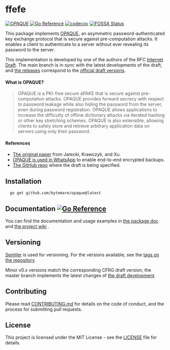 # ffefe
[![OPAQUE](https://github.com/bytemare/opaque/actions/workflows/ci.yml/badge.svg)](https://github.com/bytemare/opaque/actions/workflows/ci.yml)
[![Go Reference](https://pkg.go.dev/badge/github.com/bytemare/opaque.svg)](https://pkg.go.dev/github.com/bytemare/opaque)
[![codecov](https://codecov.io/gh/bytemare/opaque/branch/main/graph/badge.svg?token=5bQfB0OctA)](https://codecov.io/gh/bytemare/opaque)
[![FOSSA Status](https://app.fossa.com/api/projects/git%2Bgithub.com%2Fbytemare%2Fopaque.svg?type=shield)](https://app.fossa.com/projects/git%2Bgithub.com%2Fbytemare%2Fopaque?ref=badge_shield)

This package implements [OPAQUE](https://datatracker.ietf.org/doc/draft-irtf-cfrg-opaque), an asymmetric password-authenticated
key exchange protocol that is secure against pre-computation attacks. It enables a client to authenticate to a server
without ever revealing its password to the server. 

This implementation is developed by one of the authors of the RFC [Internet Draft](https://github.com/cfrg/draft-irtf-cfrg-opaque).
The main branch is in sync with the latest developments of the draft, and [the releases](https://github.com/bytemare/opaque/releases)
correspond to the [official draft versions](https://datatracker.ietf.org/doc/draft-irtf-cfrg-opaque).

#### What is OPAQUE?

> OPAQUE is a PKI-free secure aPAKE that is secure against pre-computation attacks. OPAQUE provides forward secrecy with
> respect to password leakage while also hiding the password from the server, even during password registration. OPAQUE
> allows applications to increase the difficulty of offline dictionary attacks via iterated hashing or other key
> stretching schemes. OPAQUE is also extensible, allowing clients to safely store and retrieve arbitrary application data
> on servers using only their password.

#### References
- [The original paper](https://eprint.iacr.org/2018/163.pdf) from Jarecki, Krawczyk, and Xu.
- [OPAQUE is used in WhatsApp](https://engineering.fb.com/2021/09/10/security/whatsapp-e2ee-backups) to enable end-to-end encrypted backups.
- [The GitHub repo](https://github.com/cfrg/draft-irtf-cfrg-opaque) where the draft is being specified.

## Installation

```
  go get github.com/bytemare/opaque@latest
```

## Documentation [![Go Reference](https://pkg.go.dev/badge/github.com/bytemare/opaque.svg)](https://pkg.go.dev/github.com/bytemare/opaque)

You can find the documentation and usage examples in [the package doc](https://pkg.go.dev/github.com/bytemare/opaque) and [the project wiki](https://github.com/bytemare/opaque/wiki) . 

## Versioning

[SemVer](http://semver.org) is used for versioning. For the versions available, see the [tags on the repository](https://github.com/bytemare/opaque/tags).

Minor v0.x versions match the corresponding CFRG draft version, the master branch implements the latest changes of [the draft development](https://github.com/cfrg/draft-irtf-cfrg-opaque).

## Contributing

Please read [CONTRIBUTING.md](.github/CONTRIBUTING.md) for details on the code of conduct, and the process for submitting pull requests.

## License

This project is licensed under the MIT License - see the [LICENSE](LICENSE) file for details.
